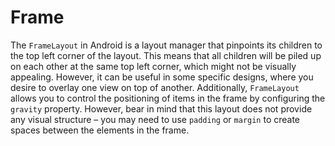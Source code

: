 # Frame

The `FrameLayout` in Android is a layout manager that pinpoints its children to the top left corner of the layout. This means that all children will be piled up on each other at the same top left corner, which might not be visually appealing. However, it can be useful in some specific designs, where you desire to overlay one view on top of another. Additionally, `FrameLayout` allows you to control the positioning of items in the frame by configuring the `gravity` property. However, bear in mind that this layout does not provide any visual structure – you may need to use `padding` or `margin` to create spaces between the elements in the frame.